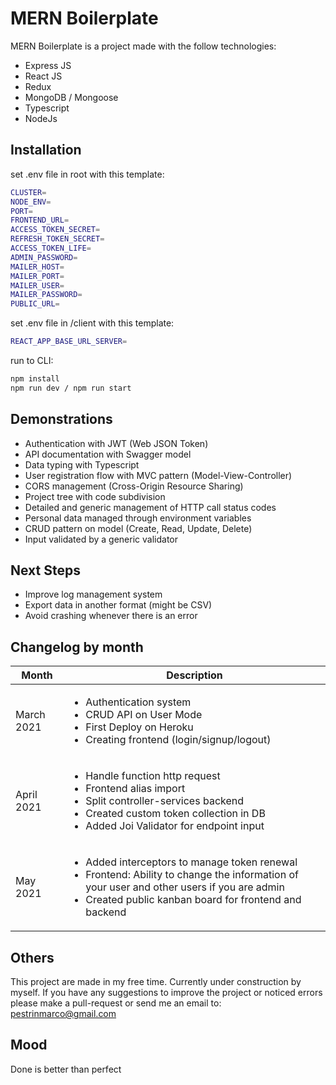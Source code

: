 # MERN Boilerplate

MERN Boilerplate is a project made with the follow technologies:
- Express JS
- React JS
- Redux
- MongoDB / Mongoose
- Typescript
- NodeJs
## Installation
set .env file in root with this template:
```bash
CLUSTER=
NODE_ENV=
PORT=
FRONTEND_URL=
ACCESS_TOKEN_SECRET=
REFRESH_TOKEN_SECRET=
ACCESS_TOKEN_LIFE=
ADMIN_PASSWORD=
MAILER_HOST=
MAILER_PORT=
MAILER_USER=
MAILER_PASSWORD=
PUBLIC_URL=
```
set .env file in /client with this template:
```bash
REACT_APP_BASE_URL_SERVER=
```
run to CLI:
```bash
npm install
npm run dev / npm run start
```
## Demonstrations
- Authentication with JWT (Web JSON Token)
- API documentation with Swagger model
- Data typing with Typescript
- User registration flow with MVC pattern (Model-View-Controller)
- CORS management (Cross-Origin Resource Sharing)
- Project tree with code subdivision
- Detailed and generic management of HTTP call status codes
- Personal data managed through environment variables
- CRUD pattern on model (Create, Read, Update, Delete)
- Input validated by a generic validator

## Next Steps
- Improve log management system
- Export data in another format (might be CSV)
- Avoid crashing whenever there is an error

## Changelog by month
| Month | Description |
| --- | --- |
| March 2021 | <ul> <li>Authentication system </li><li> CRUD API on User Mode </li><li> First Deploy on Heroku </li><li> Creating frontend (login/signup/logout) </ul>|
| April 2021 | <ul> <li>Handle function http request</li><li>Frontend alias import</li><li>Split controller-services backend</li><li>Created custom token collection in DB</li><li>Added Joi Validator for endpoint input</li>|
| May 2021 | <ul><li>Added interceptors to manage token renewal</li><li>Frontend: Ability to change the information of your user and other users if you are admin</li><li>Created public kanban board for frontend and backend</li></ul> |

## Others
This project are made in my free time. Currently under construction by myself.
If you have any suggestions to improve the project or noticed errors please make a pull-request or send me an email to: pestrinmarco@gmail.com

## Mood
Done is better than perfect